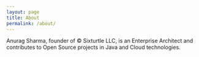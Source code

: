 ```yaml
---
layout: page
title: About
permalink: /about/
---
```


Anurag Sharma, founder of &copy; Sixturtle LLC, is an Enterprise Architect and contributes to Open Source projects in Java and Cloud technologies.

